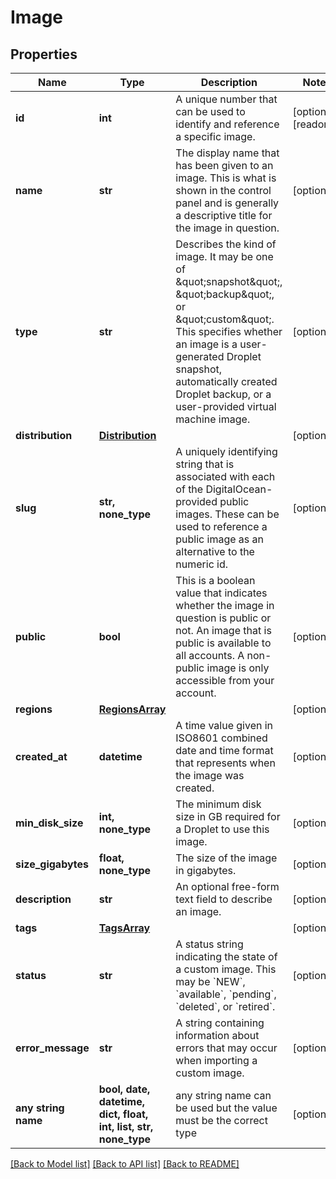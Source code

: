 # Image


## Properties
Name | Type | Description | Notes
------------ | ------------- | ------------- | -------------
**id** | **int** | A unique number that can be used to identify and reference a specific image. | [optional] [readonly] 
**name** | **str** | The display name that has been given to an image.  This is what is shown in the control panel and is generally a descriptive title for the image in question. | [optional] 
**type** | **str** | Describes the kind of image. It may be one of \&quot;snapshot\&quot;, \&quot;backup\&quot;, or \&quot;custom\&quot;. This specifies whether an image is a user-generated Droplet snapshot, automatically created Droplet backup, or a user-provided virtual machine image. | [optional] 
**distribution** | [**Distribution**](Distribution.md) |  | [optional] 
**slug** | **str, none_type** | A uniquely identifying string that is associated with each of the DigitalOcean-provided public images. These can be used to reference a public image as an alternative to the numeric id. | [optional] 
**public** | **bool** | This is a boolean value that indicates whether the image in question is public or not. An image that is public is available to all accounts. A non-public image is only accessible from your account. | [optional] 
**regions** | [**RegionsArray**](RegionsArray.md) |  | [optional] 
**created_at** | **datetime** | A time value given in ISO8601 combined date and time format that represents when the image was created. | [optional] 
**min_disk_size** | **int, none_type** | The minimum disk size in GB required for a Droplet to use this image. | [optional] 
**size_gigabytes** | **float, none_type** | The size of the image in gigabytes. | [optional] 
**description** | **str** | An optional free-form text field to describe an image. | [optional] 
**tags** | [**TagsArray**](TagsArray.md) |  | [optional] 
**status** | **str** | A status string indicating the state of a custom image. This may be &#x60;NEW&#x60;,  &#x60;available&#x60;, &#x60;pending&#x60;, &#x60;deleted&#x60;, or &#x60;retired&#x60;. | [optional] 
**error_message** | **str** | A string containing information about errors that may occur when importing  a custom image. | [optional] 
**any string name** | **bool, date, datetime, dict, float, int, list, str, none_type** | any string name can be used but the value must be the correct type | [optional]

[[Back to Model list]](../README.md#documentation-for-models) [[Back to API list]](../README.md#documentation-for-api-endpoints) [[Back to README]](../README.md)


